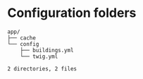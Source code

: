 # Configuration folders

```
app/
├── cache
└── config
    ├── buildings.yml
    └── twig.yml

2 directories, 2 files
 ```
